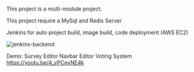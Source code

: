 This project is a multi-module project.

This project require a MySql and Redis Server

Jenkins for auto project build, image build, code deployment (AWS EC2)


![jenkins-backend](https://user-images.githubusercontent.com/15630162/222968058-5e56ee61-df05-413a-a68a-1c5decca3fac.png)

Demo: 
Survey Editor
Navbar Editor
Voting System
https://youtu.be/4_yPCeyNE4k
